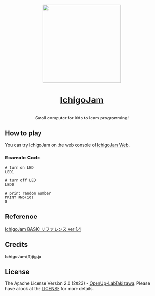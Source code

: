 <p align="center">
  <a href="https://ichigojam.net/">
    <picture>
      <source media="(max-width: 600px)" srcset="https://ichigojam.net/images/logo_ichigojam_color.png" height="128">
      <img src="https://ichigojam.net/images/logo_ichigojam_color.png" height="256">
    </picture>
    <h1 align="center">IchigoJam</h1>
  </a>
</p>

<p align="center">
  <a aria-label="License" href="https://github.com/OpenUp-LabTakizawa/IchigoJam/blob/main/LICENSE">
    <img alt="" src="https://img.shields.io/github/license/OpenUp-LabTakizawa/IchigoJam?style=for-the-badge&labelColor=000000">
  </a>
</p>

<p align="center">
Small computer for kids to learn programming!
</p>

## How to play
You can try IchigoJam on the web console of [IchigoJam Web](https://fukuno.jig.jp/app/IchigoJam/).

### Example Code
```
# turn on LED
LED1

# turn off LED
LED0

# print random number
PRINT RND(10)
8
```

## Reference
[IchigoJam BASIC リファレンス ver 1.4](https://ichigojam.net/IchigoJam.html)

## Credits

IchigoJam(R)jig.jp

## License

The Apache License Version 2.0 (2023) - [OpenUp-LabTakizawa](https://github.com/OpenUp-LabTakizawa).
Please have a look at the [LICENSE](https://github.com/OpenUp-LabTakizawa/IchigoJam/blob/main/LICENSE) for more details.
